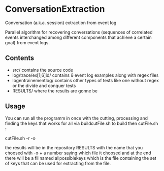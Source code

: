 # ConversationExtraction
Conversation (a.k.a. session) extraction from event log

Parallel algorithm for recovering conversations (sequences of correlated events interchanged among different components that achieve a certain goal) from event logs.
## Contents
* src/ contains the source code
* log/trace/ex[1,6]id/ contains 6 event log examples along with regex files
* logentrainementlog/ contains other types of tests like one without regex or the divide and conquer tests
* RESULTS/ where the results are gonne be

## Usage
You can run all the programm in once with the cutting, processing and finding the keys that works for all via buildcutFile.sh to build then cutFile.sh :

  cutFile.sh <insert the path to the file> <number of cut you want> <How much lines in each cut> -r <regex> -o <output>

the results will be in the repository RESULTS with the name that you choosed with -o + a number saying which file it choosed and at the end
there will be a fil named allpossiblekeys which is the file containing the set of keys that can be used for extracting from the file.


